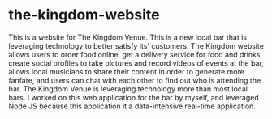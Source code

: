 # the-kingdom-website
This is a website for The Kingdom Venue. This is a new local bar that is leveraging technology to better satisfy its' customers. The Kingdom website allows users to order food online, get a delivery service for food and drinks, create social profiles to take pictures and record videos of events at the bar, allows local musicians to share their content in order to generate more fanfare, and users can chat with each other to find out who is attending the bar. The Kingdom Venue is leveraging technology more than most local bars. I worked on this web application for the bar by myself, and leveraged Node JS because this application it a data-intensive real-time application.
